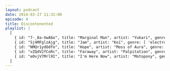 ```yaml
---
layout: podcast
date: 2014-03-27 11:31:00
episode: 4
title: Discontenented
playlist: |
  [
    { id: "7-_8a-XwAbo", title: "Marginal Man", artist: "Yukari", genre: [ 'electronic', 'chill' ] },
    { id: "Sj4MFglzAjg", title: "Jam", artist: "Koï", genre: [ 'electronic', 'chill', 'uplifting' ] },
    { id: "NMQr1ydOdfo", title: "Hope", artist: "Moss of Aura", genre: [ 'electronic', 'chill', 'ambient' ] },
    { id: "vZQdV2fCoRc", title: "Faraway", artist: "Palpitation", genre: [ 'electronic', 'chill', 'ambient' ] },
    { id: "eOvjV7Mrl9I", title: "I'm Here Now", artist: "Motopony", genre: [ 'electronic', 'chill', 'ambient' ] }
  ]
---
```

